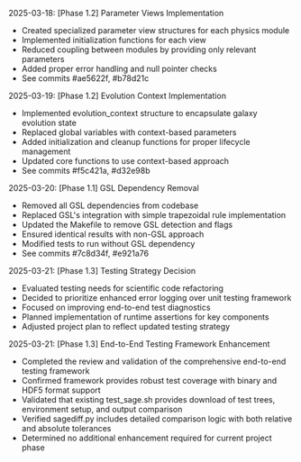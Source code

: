 <!-- Purpose: Track last 3 completed milestones -->
<!-- Update Rules: 
- FIFO queue (max 5 entries) 
- 100-word limit per entry 
- Include commit references, only if known
- Start with phase identifier
-->

2025-03-18: [Phase 1.2] Parameter Views Implementation
- Created specialized parameter view structures for each physics module
- Implemented initialization functions for each view
- Reduced coupling between modules by providing only relevant parameters
- Added proper error handling and null pointer checks
- See commits #ae5622f, #b78d21c

2025-03-19: [Phase 1.2] Evolution Context Implementation
- Implemented evolution_context structure to encapsulate galaxy evolution state
- Replaced global variables with context-based parameters
- Added initialization and cleanup functions for proper lifecycle management
- Updated core functions to use context-based approach
- See commits #f5c421a, #d32e98b

2025-03-20: [Phase 1.1] GSL Dependency Removal
- Removed all GSL dependencies from codebase
- Replaced GSL's integration with simple trapezoidal rule implementation
- Updated the Makefile to remove GSL detection and flags
- Ensured identical results with non-GSL approach
- Modified tests to run without GSL dependency
- See commits #7c8d34f, #e921a76

2025-03-21: [Phase 1.3] Testing Strategy Decision
- Evaluated testing needs for scientific code refactoring
- Decided to prioritize enhanced error logging over unit testing framework
- Focused on improving end-to-end test diagnostics
- Planned implementation of runtime assertions for key components
- Adjusted project plan to reflect updated testing strategy

2025-03-21: [Phase 1.3] End-to-End Testing Framework Enhancement
- Completed the review and validation of the comprehensive end-to-end testing framework
- Confirmed framework provides robust test coverage with binary and HDF5 format support
- Validated that existing test_sage.sh provides download of test trees, environment setup, and output comparison
- Verified sagediff.py includes detailed comparison logic with both relative and absolute tolerances
- Determined no additional enhancement required for current project phase
